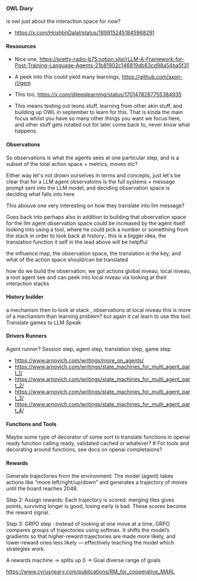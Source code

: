 #### OWL Diary

is owl just about the interaction space for now?

- https://x.com/HrishbhDalal/status/1899152451845968291

#### Resoources

- Nice one, https://pretty-radio-b75.notion.site/rLLM-A-Framework-for-Post-Training-Language-Agents-21b81902c146819db63cd98a54ba5f31
- A peek into this could yield many learnings, https://github.com/axon-rl/gem
- This too, https://x.com/dileeplearning/status/1701478267755384935

- This means testing out leons stuff, learning from other akin stuff, and building up OWL in september to learn for this. That is kinda the main
  focus whilst you have so many other things you want we focus here, and other stuff gets rotated out for later come back to, never know what happens.

#### Observations

So observations is what the agents sees at one particular step, and is a subset of the total action space + metrics, moves etc?

Either way let's not drown ourselves in terms and concepts, just let's be clear that for a LLM agent
observatoins is the full systems + message prompt sent into the LLM model, and deciding observation space is
deciding what falls into here

This abouve one very interesting on how they translate into llm message?

Goes back into perhaps also in addition to building that observation space for the llm agent observation space could be increased by the agent itself looking into using a tool, where he could pick a number or sometthing from the stack in order to look back at history.. this is a bigger idea, the translation function it self in the lead above will be helpfful

the influence map, the observation space, the translation is the key, and what of the action space should/can be translated

how do we build the observation, we got actions global niveau, local niveau, a root agent see and can peek into local niveau via looking at their interaction stacks

#### History builder

a mechanism then to look at stack , observations at local niveau
this is more of a mechanism than learning problem? but again it cal learn to use this tool.
Translate games to LLM Speak

#### Drivers Runners

Agent runner?
Session step, agent step, translation step, game step

- https://www.arnovich.com/writings/more_on_agents/
- https://www.arnovich.com/writings/state_machines_for_multi_agent_part_1/
- https://www.arnovich.com/writings/state_machines_for_multi_agent_part_2/
- https://www.arnovich.com/writings/state_machines_for_multi_agent_part_3/
- https://www.arnovich.com/writings/state_machines_for_multi_agent_part_4/

#### Functions and Tools

Maybe some type of decorator of some sort to translate functions in openai ready function calling ready, validated cached or whatever? # For tools and decorating around functions, see docs on openai completaions?

#### Rewards

Generate trajectories from the environment: The model (agent) takes actions like “move left/right/up/down” and generates a trajectory of moves until the board reaches 2048.

Step 2: Assign rewards: Each trajectory is scored: merging tiles gives points, surviving longer is good, losing early is bad. These scores become the reward signal.

Step 3: GRPO step : Instead of looking at one move at a time, GRPO compares groups of trajectories using softmax. It shifts the model’s gradients so that higher-reward trajectories are made more likely, and lower-reward ones less likely — effectively teaching the model which strategies work.

A rewards machine -> splits up 0 -> Goal
diverse range of goals

https://www.cyrusneary.com/publications/RM_for_cooperative_MARL
